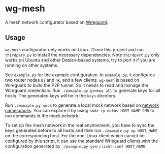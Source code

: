 # wg-mesh

A mesh network configurator based on [Wireguard](https://www.wireguard.com/).

## Usage

`wg-mesh` configurator only works on Linux. Clone this project and run `thirdpary.py` to install the necessary dependencies. Note `thirdpart.py` only works on Ubuntu and other Debian-based systems, try to port it if you are running on other systems.

See `example.py` for the example configuration. In `example.py`, it configures two router nodes `bj` and `hk`, and a few clients. `wg-mesh` is based on Wireguard to build the P2P tunnel. So it needs to read and manage the Wireguard credentials. Run `./exmaple.py genkey all` to generate keys for all hosts. The generated keys will be in the `keys` directory.

Run `./exmaple.py mock` to generate a local mock network based on [network namespaces](https://blog.scottlowe.org/2013/09/04/introducing-linux-network-namespaces/). You can explore it by using `sudo ip netns HOST_NAME CMD` to run commands in the mock network.

To set up the mesh network in the real environment, you have to sync the keys generated before to all hosts and then run `./example.py up HOST_NAME` on the corresponding host. For the non-Linux client which cannot be configured by this script, it can use the standard Wrieguard clients with the configuration generated by `./example.py gen-client-conf HOST_NAME`.
